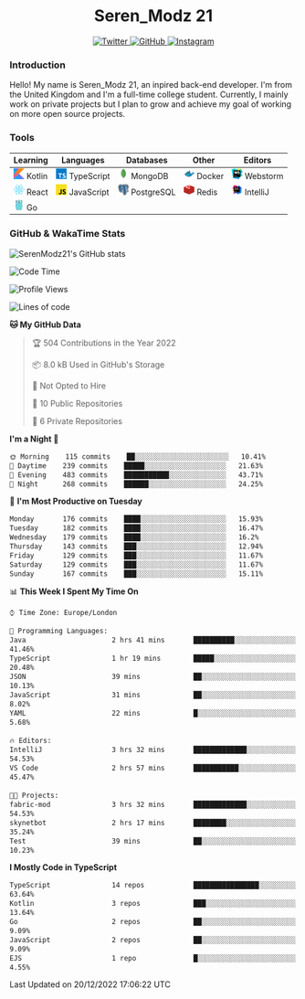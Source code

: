 <div align="center">
  <h1>Seren_Modz 21</h1>
  <a href="https://twitter.com/SerenModz21">
    <img alt="Twitter" src="https://img.shields.io/badge/twitter%20-%231DA1F2.svg?&style=for-the-badge&logo=Twitter&logoColor=white">
  </a>
  <a href="https://github.com/SerenModz21">
    <img alt="GitHub" src="https://img.shields.io/badge/github%20-%23121011.svg?&style=for-the-badge&logo=github&logoColor=white">
  </a>
  <a href="https://www.instagram.com/serenmodz21">
    <img alt="Instagram" src="https://img.shields.io/badge/instagram%20-%23E4405F.svg?&style=for-the-badge&logo=Instagram&logoColor=white">
  </a>
</div>

### Introduction

Hello! My name is Seren_Modz 21, an inpired back-end developer. I'm from the United Kingdom and I'm a full-time college student. Currently, I mainly work on private projects but I plan to grow and achieve my goal of working on more open source projects. 

### Tools

 **Learning**                                        | **Languages**                                               | **Databases**                                               | **Other**                                           | **Editors**                                                  
-----------------------------------------------------|-------------------------------------------------------------|-------------------------------------------------------------|-----------------------------------------------------|--------------------------------------------------------------
 <img width="19px" src="./assets/kotlin.svg"> Kotlin | <img width="19px" src="./assets/typescript.svg"> TypeScript | <img width="19px" src="./assets/mongodb.svg"> MongoDB       | <img width="19px" src="./assets/docker.svg"> Docker | <img width="19px" src="./assets/webstorm.svg"> Webstorm      
 <img width="19px" src="./assets/react.svg"> React   | <img width="19px" src="./assets/javascript.svg"> JavaScript | <img width="19px" src="./assets/postgresql.svg"> PostgreSQL | <img width="19px" src="./assets/redis.svg"> Redis   | <img width="19px" src="./assets/intellij-idea.svg"> IntelliJ
 <img width="19px" src="./assets/go.svg"> Go         |                                                             |                                                             |                                                     |                                                                                                               

### GitHub & WakaTime Stats

![SerenModz21's GitHub stats](https://github-readme-stats.vercel.app/api?username=SerenModz21&show_icons=true&theme=dark)

<!--START_SECTION:waka-->
![Code Time](http://img.shields.io/badge/Code%20Time-1%2C612%20hrs%2031%20mins-blue)

![Profile Views](http://img.shields.io/badge/Profile%20Views-20-blue)

![Lines of code](https://img.shields.io/badge/From%20Hello%20World%20I%27ve%20Written-10%20Thousand%20lines%20of%20code-blue)

**🐱 My GitHub Data** 

> 🏆 504 Contributions in the Year 2022
 > 
> 📦 8.0 kB Used in GitHub's Storage 
 > 
> 🚫 Not Opted to Hire
 > 
> 📜 10 Public Repositories 
 > 
> 🔑 6 Private Repositories  
 > 
**I'm a Night 🦉** 

```text
🌞 Morning    115 commits    ██░░░░░░░░░░░░░░░░░░░░░░░   10.41% 
🌆 Daytime    239 commits    █████░░░░░░░░░░░░░░░░░░░░   21.63% 
🌃 Evening    483 commits    ███████████░░░░░░░░░░░░░░   43.71% 
🌙 Night      268 commits    ██████░░░░░░░░░░░░░░░░░░░   24.25%

```
📅 **I'm Most Productive on Tuesday** 

```text
Monday       176 commits    ████░░░░░░░░░░░░░░░░░░░░░   15.93% 
Tuesday      182 commits    ████░░░░░░░░░░░░░░░░░░░░░   16.47% 
Wednesday    179 commits    ████░░░░░░░░░░░░░░░░░░░░░   16.2% 
Thursday     143 commits    ███░░░░░░░░░░░░░░░░░░░░░░   12.94% 
Friday       129 commits    ███░░░░░░░░░░░░░░░░░░░░░░   11.67% 
Saturday     129 commits    ███░░░░░░░░░░░░░░░░░░░░░░   11.67% 
Sunday       167 commits    ███░░░░░░░░░░░░░░░░░░░░░░   15.11%

```


📊 **This Week I Spent My Time On** 

```text
⌚︎ Time Zone: Europe/London

💬 Programming Languages: 
Java                     2 hrs 41 mins       ██████████░░░░░░░░░░░░░░░   41.46% 
TypeScript               1 hr 19 mins        █████░░░░░░░░░░░░░░░░░░░░   20.48% 
JSON                     39 mins             ██░░░░░░░░░░░░░░░░░░░░░░░   10.13% 
JavaScript               31 mins             ██░░░░░░░░░░░░░░░░░░░░░░░   8.02% 
YAML                     22 mins             █░░░░░░░░░░░░░░░░░░░░░░░░   5.68%

🔥 Editors: 
IntelliJ                 3 hrs 32 mins       █████████████░░░░░░░░░░░░   54.53% 
VS Code                  2 hrs 57 mins       ███████████░░░░░░░░░░░░░░   45.47%

🐱‍💻 Projects: 
fabric-mod               3 hrs 32 mins       █████████████░░░░░░░░░░░░   54.53% 
skynetbot                2 hrs 17 mins       ████████░░░░░░░░░░░░░░░░░   35.24% 
Test                     39 mins             ██░░░░░░░░░░░░░░░░░░░░░░░   10.23%

```

**I Mostly Code in TypeScript** 

```text
TypeScript               14 repos            ████████████████░░░░░░░░░   63.64% 
Kotlin                   3 repos             ███░░░░░░░░░░░░░░░░░░░░░░   13.64% 
Go                       2 repos             ██░░░░░░░░░░░░░░░░░░░░░░░   9.09% 
JavaScript               2 repos             ██░░░░░░░░░░░░░░░░░░░░░░░   9.09% 
EJS                      1 repo              █░░░░░░░░░░░░░░░░░░░░░░░░   4.55%

```



 Last Updated on 20/12/2022 17:06:22 UTC
<!--END_SECTION:waka-->
